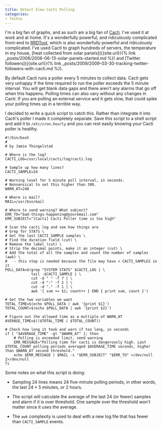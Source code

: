 ```yaml
---
title: Detect Slow Cacti Polling
categories:
- Techie
---
```


I'm a big fan of graphs, and as such am a big fan of [Cacti](http://www.cacti.net/). I've used it at work and at home. It's a wonderfully powerful, and ridiculously complicated front-end to [RRDTool](http://oss.oetiker.ch/rrdtool/), which is also wonderfully powerful and ridiculously complicated. I've used Cacti to graph hundreds of servers, the temperature in my house, [heat collected from solar panels]({{site.url}}{% link _posts/2006/2006-06-13-solar-panels-started.md %}) and [Twitter followers]({{site.url}}{% link _posts/2009/2009-03-30-tracking-twitter-followers-with-cacti.md %}).

By default Cacti runs a poller every 5 minutes to collect data. Cacti gets very unhappy if the time required to run the poller exceeds the 5 minute interval. You will get blank data gaps and there aren't any alarms that go off when this happens. Polling times can also vary without any changes in Cacti. If you are polling an external service and it gets slow, that could spike your polling times up in a terrible way.

I decided to write a quick script to catch this. Rather than integrate it into Cacti's poller I made it completely separate. Save this script to a shell script and add it to `/etc/cron.hourly` and you can rest easily knowing your Cacti poller is healthy.

    
    #!/bin/bash
    #
    # by Jamie Thingelstad
    
    # Where is the log?
    CACTI_LOG=/usr/local/cacti/log/cacti.log
    
    # Sample up how many lines?
    CACTI_SAMPLE=24
    
    # Warning level for 5 minute poll interval, in seconds.
    # Nonsensical to set this higher than 300.
    WARN_AT=240
    
    # Where is mail?
    MAIL=/usr/bin/mail
    
    # Where to send warning? What subject?
    ERR_TO="bad-things-happening@youremail.com"
    ERR_SUBJECT="[Cacti] Cacti Poller time is too high"
    
    # Scan the cacti log and see how things are
    # Grep for STATS \
    # Get the last CACTI_SAMPLE samples \
    # Find the duration field (cut) \
    # Remove the label (cut) \
    # Strip the decimal points, make it an integer (cut) \
    # Add the total of all the samples and count the number of samples (awk) \
    #   - this step is needed because the file may have < CACTI_SAMPLES in it
    POLL_DATA=$(grep "SYSTEM STATS" $CACTI_LOG | \
                tail -$CACTI_SAMPLE | \
                cut -d " " -f 7 | \
                cut -d ":" -f 2 | \
                cut -d "." -f 1 | \
                awk '{ sum += $1; count++ } END { print sum, count }')
    
    # Get the two variables we want
    TOTAL_TIME=$(echo $POLL_DATA | awk '{print $1}')
    TOTAL_COUNT=$(echo $POLL_DATA | awk '{print $2}')
    
    # Figure out the allowed time as a multiple of WARN_AT
    AVERAGE_TIME=$(($TOTAL_TIME / $TOTAL_COUNT))
    
    # Check how long it took and warn if too long, in seconds
    if [ "$AVERAGE_TIME" -gt "$WARN_AT" ]; then
        # Polling is exceeded limit, send warning
        ERR_MESSAGE="Polling time for cacti is dangerously high. Last $TOTAL_COUNT polling periods averaged $AVERAGE_TIME seconds, higher than $WARN_AT second threshold."
        echo $ERR_MESSAGE | $MAIL -s "$ERR_SUBJECT" "$ERR_TO" >/dev/null 2>/dev/null
    fi
    

Some notes on what this script is doing:

  * Sampling 24 lines means 24 five-minute polling periods, in other words, the last 24 * 5 minutes, or 2 hours.


  * The script will calculate the average of the last 24 (or fewer) samples and alarm if it is over threshold. One sample over the threshold won't matter since it uses the average.


  * The `awk` complexity is used to deal with a new log file that has fewer than `CACTI_SAMPLE` events.


